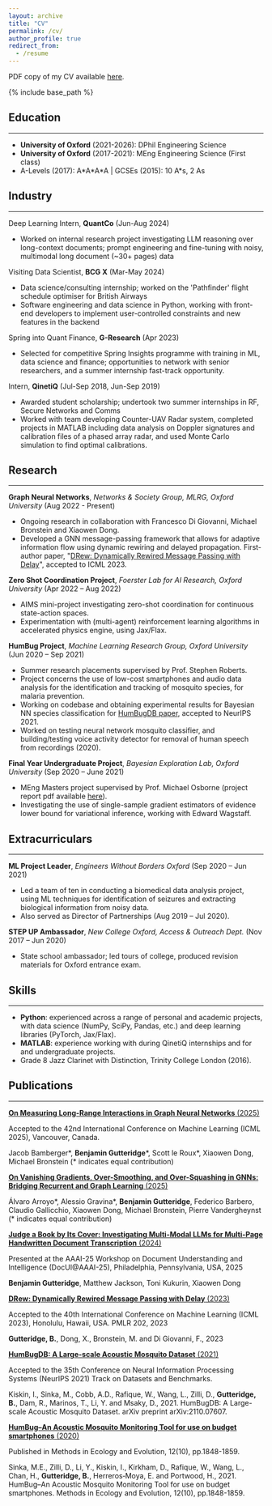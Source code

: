 ```yaml
---
layout: archive
title: "CV"
permalink: /cv/
author_profile: true
redirect_from:
  - /resume
---
```


<!---
<iframe src="/files/pdf/Williams CV.pdf" width="100%" height="500" frameborder="no" border="0" marginwidth="0" marginheight="0"></iframe>



-->

PDF copy of my CV available [here](/files/Gutteridge_CV_July_2025.pdf).

{% include base_path %}

## Education
---
* **University of Oxford** (2021-2026): DPhil Engineering Science
* **University of Oxford** (2017-2021): MEng Engineering Science (First class)
* A-Levels (2017): A\*A\*A\*A \| GCSEs (2015): 10 A\*s, 2 As

## Industry
---
Deep Learning Intern, **QuantCo** (Jun-Aug 2024)

* Worked on internal research project investigating LLM reasoning over long-context documents; prompt engineering and fine-tuning with noisy, multimodal long document (~30+ pages) data


Visiting Data Scientist, **BCG X** (Mar-May 2024)

* Data science/consulting internship; worked on the 'Pathfinder' flight schedule optimiser for British Airways
* Software engineering and data science in Python, working with front-end developers to implement user-controlled constraints and new features in the backend


Spring into Quant Finance, **G-Research** (Apr 2023)

* Selected for competitive Spring Insights programme with training in ML, data science and finance; opportunities to network with senior researchers, and a summer internship fast-track opportunity.


Intern, **QinetiQ** (Jul-Sep 2018, Jun-Sep 2019)

* Awarded student scholarship; undertook two summer internships in RF, Secure Networks and Comms
* Worked with team developing Counter-UAV Radar system, completed projects in MATLAB including data analysis on Doppler signatures and calibration files of a phased array radar, and used Monte Carlo simulation to find optimal calibrations.


## Research
---
**Graph Neural Networks**, *Networks & Society Group, MLRG, Oxford University* (Aug 2022 - Present)
* Ongoing research in collaboration with Francesco Di Giovanni, Michael Bronstein and Xiaowen Dong.
* Developed a GNN message-passing framework that allows for adaptive information flow using dynamic rewiring and delayed propagation. First-author paper, "[DRew: Dynamically Rewired Message Passing with Delay](https://arxiv.org/abs/2305.08018)", accepted to ICML 2023.

**Zero Shot Coordination Project**, *Foerster Lab for AI Research, Oxford University* (Apr 2022 – Aug 2022)
* AIMS mini-project investigating zero-shot coordination for continuous state-action spaces.
* Experimentation with (multi-agent) reinforcement learning algorithms in accelerated physics engine, using Jax/Flax.

**HumBug Project**, *Machine Learning Research Group, Oxford University* (Jun 2020 – Sep 2021)
* Summer research placements supervised by Prof. Stephen Roberts.
* Project concerns the use of low-cost smartphones and audio data analysis for the identification and tracking of mosquito species, for malaria prevention.
* Working on codebase and obtaining experimental results for Bayesian NN species classification for [HumBugDB paper](https://arxiv.org/abs/2110.07607), accepted to NeurIPS 2021.
* Worked on testing neural network mosquito classifier, and building/testing voice activity detector for removal of human speech from recordings (2020).

**Final Year Undergraduate Project**, *Bayesian Exploration Lab, Oxford University* (Sep 2020 – June 2021)
* MEng Masters project supervised by Prof. Michael Osborne (project report pdf available [here](../files/Gutteridge_4YP.pdf)).
* Investigating the use of single-sample gradient estimators of evidence lower bound for variational inference, working with Edward Wagstaff.


## Extracurriculars
---
**ML Project Leader**, *Engineers Without Borders Oxford* (Sep 2020 – Jun 2021)
* Led a team of ten in conducting a biomedical data analysis project, using ML techniques for identification of seizures and extracting biological information from noisy data.
* Also served as Director of Partnerships (Aug 2019 – Jul 2020).

**STEP UP Ambassador**, *New College Oxford, Access & Outreach Dept.* (Nov 2017 – Jun 2020)
* State school ambassador; led tours of college, produced revision materials for Oxford entrance exam.

## Skills
---
* **Python**: experienced across a range of personal and academic projects, with data science (NumPy, SciPy, Pandas, etc.) and deep learning libraries (PyTorch, Jax/Flax).
* **MATLAB**: experience working with during QinetiQ internships and for and undergraduate projects.
* Grade 8 Jazz Clarinet with Distinction, Trinity College London (2016).


## Publications
---

[**On Measuring Long-Range Interactions in Graph Neural Networks** (2025)](https://arxiv.org/abs/2506.05971)

Accepted to the 42nd International Conference on Machine Learning (ICML 2025), Vancouver, Canada.

Jacob Bamberger\*, **Benjamin Gutteridge**\*, Scott le Roux\*, Xiaowen Dong, Michael Bronstein (\* indicates equal contribution)

[**On Vanishing Gradients, Over-Smoothing, and Over-Squashing in GNNs: Bridging Recurrent and Graph Learning** (2025)](https://arxiv.org/abs/2502.10818)

Álvaro Arroyo\*, Alessio Gravina\*, **Benjamin Gutteridge**, Federico Barbero, Claudio Gallicchio, Xiaowen Dong, Michael Bronstein, Pierre Vandergheynst (\* indicates equal contribution)


[**Judge a Book by Its Cover: Investigating Multi-Modal LLMs for Multi-Page Handwritten Document Transcription** (2024)](https://arxiv.org/abs/2502.20295)

Presented at the AAAI-25 Workshop on Document Understanding and Intelligence (DocUI@AAAI-25), Philadelphia, Pennsylvania, USA, 2025

**Benjamin Gutteridge**, Matthew Jackson, Toni Kukurin, Xiaowen Dong

[**DRew: Dynamically Rewired Message Passing with Delay** (2023)](https://arxiv.org/abs/2305.08018)

Accepted to the 40th International Conference on Machine Learning (ICML 2023), Honolulu, Hawaii, USA. PMLR 202, 2023

**Gutteridge, B.**, Dong, X., Bronstein, M. and Di Giovanni, F., 2023

[**HumBugDB: A Large-scale Acoustic Mosquito Dataset** (2021)](https://arxiv.org/abs/2110.07607)

Accepted to the 35th Conference on Neural Information Processing Systems (NeurIPS 2021) Track on Datasets and Benchmarks.

Kiskin, I., Sinka, M., Cobb, A.D., Rafique, W., Wang, L., Zilli, D., **Gutteridge, B.**, Dam, R., Marinos, T., Li, Y. and Msaky, D., 2021. HumBugDB: A Large-scale Acoustic Mosquito Dataset. arXiv preprint arXiv:2110.07607.

[**HumBug–An Acoustic Mosquito Monitoring Tool for use on budget smartphones** (2020)](https://besjournals.onlinelibrary.wiley.com/doi/full/10.1111/2041-210X.13663)

Published in Methods in Ecology and Evolution, 12(10), pp.1848-1859.

Sinka, M.E., Zilli, D., Li, Y., Kiskin, I., Kirkham, D., Rafique, W., Wang, L., Chan, H., **Gutteridge, B.**, Herreros‐Moya, E. and Portwood, H., 2021. HumBug–An Acoustic Mosquito Monitoring Tool for use on budget smartphones. Methods in Ecology and Evolution, 12(10), pp.1848-1859.
